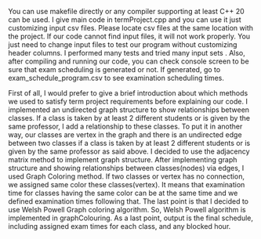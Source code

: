 You can use makefile directly or any compiler supporting at least C++ 20 can be used. I give main code in termProject.cpp and you can use it just customizing input csv files. 
Please locate csv files at the same location with the project. If our code cannot find input files, it will not work properly. 
You just need to change input files to test our program without customizing header columns. I performed many tests and tried many input sets . 
Also, after compiling and running our code, you can check console screen to be sure that exam scheduling is generated or not. If generated, go to exam_schedule_program.csv to see examination scheduling times.

First of all, I would prefer to give a brief introduction about which methods we used to satisfy term project requirements before explaining our code. I implemented an undirected graph structure to show relationships between classes. 
If a class is taken by at least 2 different students or is given by the same professor, I add a relationship to these classes. 
To put it in another way, our classes are vertex in the graph and there is an undirected edge between two classes if a class is taken by at least 2 different students or is given by the same professor as said above.
I decided to use the adjacency matrix method to implement graph structure. After implementing graph structure and showing relationships between classes(nodes) via edges, I used Graph Coloring method. 
If two classes or vertex has no connection, we assigned same color these classes(vertex). It means that examination time for classes having the same color can be at the same time and we defined examination times following that. 
The last point is that I decided to use Welsh Powell Graph coloring algorithm. So, Welsh Powell algorithm is implemented in graphColouring.
As a last point, output is the final schedule, including assigned exam times for each class, and any blocked hour.
